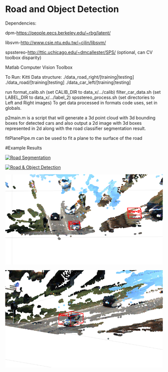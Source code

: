 # Road and Object Detection 
Dependencies:

dpm-https://people.eecs.berkeley.edu/~rbg/latent/

libsvm-http://www.csie.ntu.edu.tw/~cjlin/libsvm/

spsstereo-http://ttic.uchicago.edu/~dmcallester/SPS/ (optional, can CV toolbox disparity)

Matlab Computer Vision Toolbox

To Run:
Kitti Data structure:
./data_road_right/[training|testing]
./data_road/[training|testing]
./data_car_left/[training|testing]

run 
format_calib.sh (set CALIB_DIR to data_x/.../calib)
filter_car_data.sh (set LABEL_DIR to data_x/.../label_2)
spsstereo_process.sh (set directories to Left and Right images)
To get data processed in formats code uses, set in globals.

p2main.m is a script that will generate a 3d point cloud with 3d bounding boxes for detected cars and also output a 2d image with 3d boxes represented in 2d along with the road classifier segmentation result. 

fitPlanePipe.m can be used to fit a plane to the surface of the road

#Example Results

[![Road Segmentation](https://img.youtube.com/vi/HpAEFAEHcrU/0.jpg)](https://www.youtube.com/watch?v=HpAEFAEHcrU)

[![Road & Object Detection](https://img.youtube.com/vi/KgDvll4nblw/0.jpg)](https://www.youtube.com/watch?v=KgDvll4nblw)

![Point Clouds](https://raw.githubusercontent.com/Ben-Hu/Kitti-Vision-Benchmark-Project/master/img/pc_box1.png)

![Point Clouds](https://raw.githubusercontent.com/Ben-Hu/Kitti-Vision-Benchmark-Project/master/img/pc_box2.png)
